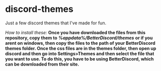 # discord-themes
Just a few discord themes that I've made for fun.

*How to install these:* **Once you have downloaded the files from this repository, copy them to** ***%appdata%/BetterDiscord/themes*** **or if you arent on windows, then copy the files to the path of your BetterDiscord themes folder. Once the css files are in the themes folder, then open up discord and then go into Settings>Themes and then select the file that you want to use. To do this, you have to be using BetterDiscord, which can be downloaded from their site.**
